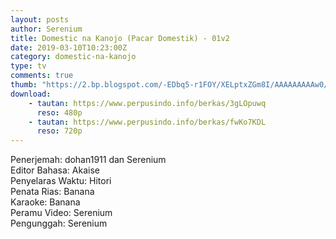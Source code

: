 ```yaml
---
layout: posts
author: Serenium
title: Domestic na Kanojo (Pacar Domestik) - 01v2
date: 2019-03-10T10:23:00Z
category: domestic-na-kanojo
type: tv
comments: true
thumb: "https://2.bp.blogspot.com/-EDbq5-r1FOY/XELptxZGm8I/AAAAAAAAAw0/t2jl68hE1hcQOJNoBcqhjFE7UCIWjDyPACLcBGAs/s640/Screenshot%2B%252898%2529.png"
download:
    - tautan: https://www.perpusindo.info/berkas/3gLOpuwq
      reso: 480p
    - tautan: https://www.perpusindo.info/berkas/fwKo7KDL
      reso: 720p
---
```


Penerjemah: dohan1911 dan Serenium<br>
Editor Bahasa: Akaise<br>
Penyelaras Waktu: Hitori<br>
Penata Rias: Banana<br>
Karaoke: Banana<br>
Peramu Video: Serenium<br>
Pengunggah: Serenium<br>
